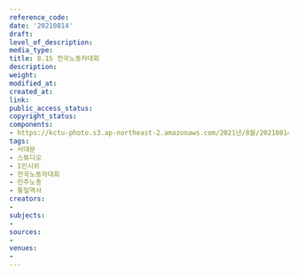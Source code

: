 ```yaml
---
reference_code: 
date: '20210814'
draft: 
level_of_description: 
media_type: 
title: 8.15 전국노동자대회
description: 
weight: 
modified_at: 
created_at: 
link: 
public_access_status: 
copyright_status: 
components:
- https://kctu-photo.s3.ap-northeast-2.amazonaws.com/2021년/8월/20210814-8.15+전국노동자대회_서대문_스튜디오_1인시위_전국노동자대회_민주노총_통일역사/_1D20376.jpg
tags:
- 서대문
- 스튜디오
- 1인시위
- 전국노동자대회
- 민주노총
- 통일역사
creators:
- 
subjects:
- 
sources:
- 
venues:
- 
---
```

